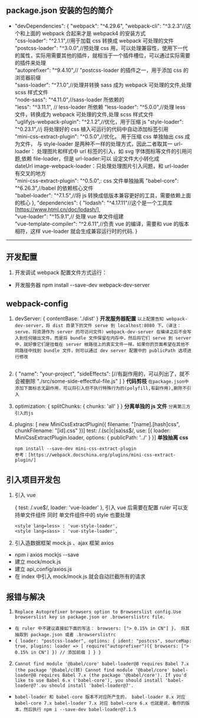 ## package.json 安装的包的简介

- "devDependencies": {
  "webpack": "^4.29.6",
  "webpack-cli": "^3.2.3"//这个和上面的 webpack 合起来才是 webpack4 的安装方式<br/> "css-loader": "^2.1.1",//用于加载 css 转换成 webpack 可处理的文件 <br/>"postcss-loader": "^3.0.0",//预处理 css 用，可以处理兼容性，使用下一代的属性，实际用需要其他的插件，就相当于一个插件槽位，可以通过实际需要的插件来处理 <br/>"autoprefixer": "^9.4.10",// "postcss-loader 的插件之一，用于添加 css 的浏览器前缀 <br/>"sass-loader": "^7.1.0",//处理并转换 sass 成为 webpack 可处理的文件,处理 scss 样式文件 <br/>"node-sass": "^4.11.0",//sass-loader 所依赖的 <br/>"less": "^3.11.1", // less-loader 所依赖 "less-loader": "^5.0.0",//处理 less 文件，转换成为 webpack 可处理的文件,处理 scss 样式文件 <br/>"uglifyjs-webpack-plugin": "^2.1.2",//优化，用于压缩 js "style-loader": "^0.23.1",//j 将处理好的 css 植入可运行的代码中自动添加<style></style>标签引用 <br/>"mini-css-extract-plugin": "^0.5.0",//优化， 用于压缩 css 单独抽出 css 成为文件， 与 style-loader 是两种不一样的处理方式，因此二者取其一 url-loader： 处理图片和样式中 url 标签的引入，如 svg 字体图标等文件的引用问题,依赖 file-loader，但是 url-loader:可以 设定文件大小转化成 <br/>dateUrl image-webpack-loader：只处理处理图片引入问题，和 url-loader 有交叉的地方 <br/>"mini-css-extract-plugin": "^0.5.0",: css 文件单独抽离 "babel-core": "^6.26.3",//babel 的依赖核心文件 <br/>"babel-loader": "^7.1.5",//将 js 转换成低版本兼容更好的工具，需要依赖上面的核心 }, "dependencies": { "lodash": "^4.17.11"//这个是一个工具库[https://www.html.cn/doc/lodash/], <br/>"vue-loader": "^15.9.1",// 处理 vue 单文件组建 <br/>"vue-template-compiler": "^2.6.11",//负责 vue 的编译，需要和 vue 的版本相符，这样 vue-loader 就会生成兼容运行时的代码. }

---

## 开发配置

1. 开发调试 webpack 配置文件方式运行：

- 开发服务器
  npm install --save-dev webpack-dev-server

## webpack-config

1.  devServer: {
    contentBase: './dist'
    }
    **开发服务器配置**
    `以上配置告知 webpack-dev-server，将 dist 目录下的文件 serve 到 localhost:8080 下。（译注：serve，将资源作为 server 的可访问文件）webpack-dev-server 在编译之后不会写入到任何输出文件。而是将 bundle 文件保留在内存中，然后将它们 serve 到 server 中，就好像它们是挂载在 server 根路径上的真实文件一样。如果你的页面希望在其他不同路径中找到 bundle 文件，则可以通过 dev server 配置中的 publicPath 选项进行修改`


    ````

2.  {
    "name": "your-project",
    "sideEffects": [//有副作用的，可以列出了，就不会被删除
    "./src/some-side-effectful-file.js"
    ]
    }
    **代码剪枝**
    `在package.json中添加下面标志无副作用，可以将引入但不执行特殊行为的(polyfill,有副作用),删除不引入`
3.  optimization: {
    splitChunks: {
    chunks: 'all'
    }
    }
    **分离单独的 js 文件**
    `分离第三方引入的js`

4.  plugins: [
    new MiniCssExtractPlugin({
    filename: "[name].[hash]css",
    chunkFilename: "[id].css"
    })]
    test: /\.(sc|c|sa)ss\$/,
    use: [{
    loader: MiniCssExtractPlugin.loader,
    options: {
    publicPath: '../'
    }
    }]
    **单独抽离 css**

    ```
    npm install --save-dev mini-css-extract-plugin
    参考：[https://webpack.docschina.org/plugins/mini-css-extract-plugin/]
    ```

## 引入项目开发包

1. 引入 vue

   {
   test: /\.vue\$/,
   loader: 'vue-loader'
   },
   引入 vue 后需要在配置 ruler 可以支持单文件组件
   同时 单文件组件中的 style 也要处理

   ```
   <style lang=less> : 'vue-style-loader',
   <style lang=sass> : 'vue-style-loader',
   ```

2. 引入造数据框架 mock.js 、ajax 框架 axios

- npm i axios mockjs --save
- 建立 mock/mock.js
- 建立 api_config/axios.js
- 在 index 中引入 mock/mock.js 就会自动拦截所有的请求

## 报错与解决

1.  `Replace Autoprefixer browsers option to Browserslist config.Use browserslist key in package.json or .browserslistrc file.`

- `在 ruler 中不建议直接如下面的写法： browsers: ["> 0.15% in CN"] }， 将其抽取到 package.json 或者 .browserslistrc`
- `{ loader: "postcss-loader", options: { ident: "postcss", sourceMap: true, plugins: loader => [ require("autoprefixer")({ browsers: ["> 0.15% in CN"] }) // 添加前缀 ] } }`

2. `Cannot find module '@babel/core' babel-loader@8 requires Babel 7.x (the package '@babel/c(转) Cannot find module '@babel/core' babel-loader@8 requires Babel 7.x (the package '@babel/core'). If you'd like to use Babel 6.x ('babel-core'), you should install 'babel-loader@7'.ou should install 'babel-loader@7'.`

- `babel-loader 和 babel-core 版本不对应所产生的， babel-loader 8.x 对应 babel-core 7.x babel-loader 7.x 对应 babel-core 6.x 也就是说，看你的版本，然后执行 npm i --save-dev babel-loader@7.1.5`
